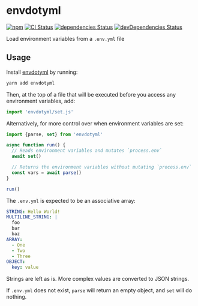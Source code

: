# envdotyml
[![npm](https://img.shields.io/npm/v/envdotyml.svg)](https://www.npmjs.com/package/envdotyml)
[![CI Status](https://github.com/vinsonchuong/envdotyml/workflows/CI/badge.svg)](https://github.com/vinsonchuong/envdotyml/actions?query=workflow%3ACI)
[![dependencies Status](https://david-dm.org/vinsonchuong/envdotyml/status.svg)](https://david-dm.org/vinsonchuong/envdotyml)
[![devDependencies Status](https://david-dm.org/vinsonchuong/envdotyml/dev-status.svg)](https://david-dm.org/vinsonchuong/envdotyml?type=dev)

Load environment variables from a `.env.yml` file

## Usage
Install [envdotyml](https://www.npmjs.com/package/envdotyml)
by running:

```sh
yarn add envdotyml
```

Then, at the top of a file that will be executed before you access any
environment variables, add:

```js
import 'envdotyml/set.js'
```

Alternatively, for more control over when environment variables are set:

```js
import {parse, set} from 'envdotyml'

async function run() {
  // Reads environment variables and mutates `process.env`
  await set()

  // Returns the environment variables without mutating `process.env`
  const vars = await parse()
}

run()
```

The `.env.yml` is expected to be an associative array:

```yaml
STRING: Hello World!
MULTILINE_STRING: |
  foo
  bar
  baz
ARRAY:
  - One
  - Two
  - Three
OBJECT:
  key: value
```

Strings are left as is. More complex values are converted to JSON strings.

If `.env.yml` does not exist, `parse` will return an empty object, and `set`
will do nothing.
